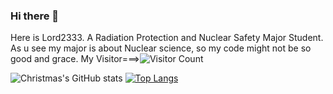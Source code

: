 ### Hi there 👋
Here is Lord2333. A Radiation Protection and Nuclear Safety Major Student. As u see my major is about Nuclear science, so my code might not be so good and grace. 
My Visitor===>![Visitor Count](https://profile-counter.glitch.me/Lord2333/count.svg)

![Christmas's GitHub stats](https://github-readme-stats.vercel.app/api?username=Lord2333&show_icons=true&theme=dracula&layout=compact)
[![Top Langs](https://github-readme-stats.vercel.app/api/top-langs/?username=Lord2333&layout=compact)](https://github.com/Lord2333/github-readme-stats)
